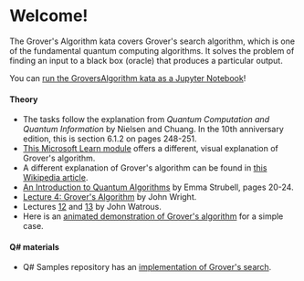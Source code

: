 # Welcome!

The Grover's Algorithm kata covers Grover's search algorithm, which is one of the fundamental quantum computing algorithms.
It solves the problem of finding an input to a black box (oracle) that produces a particular output.

You can [run the GroversAlgorithm kata as a Jupyter Notebook](https://mybinder.org/v2/gh/Microsoft/QuantumKatas/main?urlpath=/notebooks/GroversAlgorithm%2FGroversAlgorithm.ipynb)!

#### Theory
* The tasks follow the explanation from *Quantum Computation and Quantum Information* by Nielsen and Chuang.
  In the 10th anniversary edition, this is section 6.1.2 on pages 248-251.
* [This Microsoft Learn module](https://docs.microsoft.com/learn/modules/solve-graph-coloring-problems-grovers-search/) offers a different, visual explanation of Grover's algorithm.
* A different explanation of Grover's algorithm can be found in 
  [this Wikipedia article](https://en.wikipedia.org/wiki/Grover%27s_algorithm).
* [An Introduction to Quantum Algorithms](https://strubell.github.io/assets/pdf/quantum_tutorial.pdf) by Emma Strubell, pages 20-24.
* [Lecture 4: Grover's Algorithm](https://www.cs.cmu.edu/~odonnell/quantum15/lecture04.pdf) by John Wright.
* Lectures [12](https://cs.uwaterloo.ca/~watrous/QC-notes/QC-notes.12.pdf) and [13](https://cs.uwaterloo.ca/~watrous/QC-notes/QC-notes.13.pdf) by John Watrous.
* Here is an [animated demonstration of Grover's algorithm](http://davidbkemp.github.io/animated-qubits/grover.html) for a simple case.

#### Q# materials

* Q# Samples repository has an [implementation of Grover's search](https://github.com/microsoft/Quantum/tree/main/samples/algorithms/database-search).
